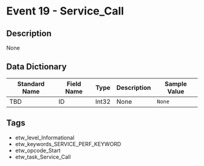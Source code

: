 # Event 19 - Service_Call

## Description
None

## Data Dictionary
|Standard Name|Field Name|Type|Description|Sample Value|
|---|---|---|---|---|
|TBD|ID|Int32|None|`None`|

## Tags
* etw_level_Informational
* etw_keywords_SERVICE_PERF_KEYWORD
* etw_opcode_Start
* etw_task_Service_Call